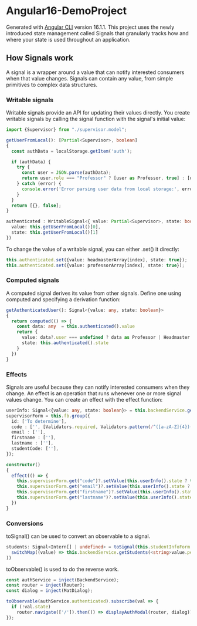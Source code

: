 # Angular16-DemoProject

Generated with [Angular CLI](https://github.com/angular/angular-cli) version 16.1.1.
This project uses the newly introduced state management called Signals that granularly tracks how and where your state is used throughout an application.

## How Signals work

A signal is a wrapper around a value that can notify interested consumers when that value changes. Signals can contain any value, from simple primitives to complex data structures.

### Writable signals
Writable signals provide an API for updating their values directly. You create writable signals by calling the signal function with the signal's initial value:

```typescript
import {Supervisor} from "./supervisor.model";

getUserFromLocal(): [Partial<Supervisor>, boolean]
{
  const authData = localStorage.getItem('auth');

  if (authData) {
    try {
      const user = JSON.parse(authData);
      return user.role === "Professor" ? [user as Professor, true] : [user as Headmaster, true]
    } catch (error) {
      console.error('Error parsing user data from local storage:', error);
    }
  }
  return [{}, false];
}

authenticated : WritableSignal<{ value: Partial<Supervisor>, state: boolean }> = signal({
  value: this.getUserFromLocal()[0],
  state: this.getUserFromLocal()[1]
})
```
To change the value of a writable signal, you can either .set() it directly:
```typescript
this.authenticated.set({value: headmasterArray[index], state: true});
this.authenticated.set({value: professorArray[index], state: true});
```
### Computed signals
A computed signal derives its value from other signals. Define one using computed and specifying a derivation function:

```typescript
getAuthenticatedUser(): Signal<{value: any, state: boolean}>
{
  return computed(() => {
    const data: any  = this.authenticated().value
    return {
      value: data?.user === undefined ? data as Professor | Headmaster | Partial<Supervisor> : data.user,
      state: this.authenticated().state
    }
  })
}
```
### Effects
Signals are useful because they can notify interested consumers when they change. An effect is an operation that runs whenever one or more signal values change. You can create an effect with the effect function:

```typescript
userInfo: Signal<{value: any, state: boolean}> = this.backendService.getAuthenticatedUser();
supervisorForm = this.fb.group({
  id: ['To determine'],
  code : ['', [Validators.required, Validators.pattern(/^([a-zA-Z]{4})(\d{2})(\d{2})(\d{2})(\d{2})$/)]],
  email : [''],
  firstname : [''],
  lastname : [''],
  studentCode: [''],
});

constructor() 
{
  effect(() => {
    this.supervisorForm.get("code")?.setValue(this.userInfo().state ? this.userInfo().value.code : '');
    this.supervisorForm.get("email")?.setValue(this.userInfo().state ? this.userInfo().value.email : '');
    this.supervisorForm.get("firstname")?.setValue(this.userInfo().state ? this.userInfo().value.firstname : '');
    this.supervisorForm.get("lastname")?.setValue(this.userInfo().state ? this.userInfo().value.lastname : '');
  })
}
```
### Conversions
toSignal() can be used to convert an observable to a signal.
```typescript
students: Signal<Intern[] | undefined> = toSignal(this.studentInfoForm.valueChanges.pipe(
  switchMap((value) => this.backendService.getStudents(<string>value.permanentCode?.toUpperCase()))
))
```
toObservable() is used to do the reverse work.
```typescript
const authService = inject(BackendService);
const router = inject(Router);
const dialog = inject(MatDialog);

toObservable(authService.authenticated).subscribe(val => {
  if (!val.state)
    router.navigate(['/']).then(() => displayAuthModal(router, dialog))
});
```
